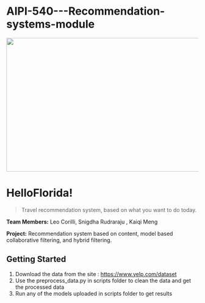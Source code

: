# AIPI-540---Recommendation-systems-module


<img src="https://uconn-today-universityofconn.netdna-ssl.com/wp-content/uploads/2018/09/GettyImages-660559557-fastfoodkids-1024x683.jpg" width="600" height="350">

# HelloFlorida! <br/>
>Travel recommendation system, based on what you want to do today.


**Team Members:** Leo Corilli, Snigdha Rudraraju , Kaiqi Meng

**Project:** Recommendation system based on content, model based collaborative filtering, and hybrid filtering.

## Getting Started

1. Download the data from the site : https://www.yelp.com/dataset
2. Use the preprocess_data.py in scripts folder to clean the data and get the processed data
3. Run any of the models uploaded in scripts folder to get results
